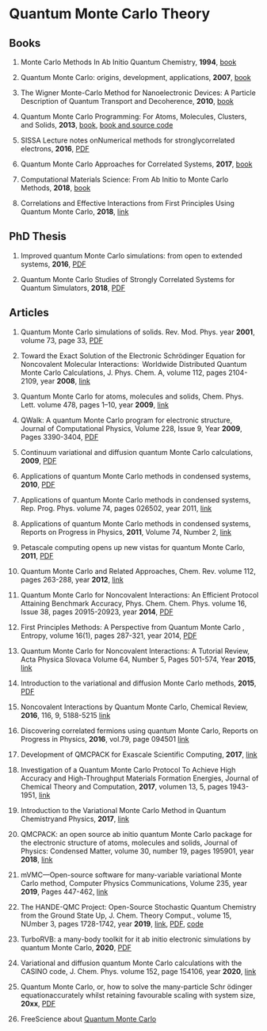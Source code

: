 # Quantum Monte Carlo Theory

## Books

1. Monte Carlo Methods In Ab Initio Quantum Chemistry, **1994**, [book](https://www.amazon.com/Methods-Quantum-Chemistry-Scientific-Lecture/dp/9810203225/ref=sr_1_1?dchild=1&keywords=Monte+Carlo+Methods+In+Ab+Initio+Quantum+Chemistry&qid=1588263518&s=books&sr=1-1)

1. Quantum Monte Carlo: origins, development, applications, **2007**, [book](https://www.amazon.com/Quantum-Monte-Carlo-Development-Applications/dp/0195310101/ref=sr_1_1?dchild=1&keywords=Quantum+Monte+Carlo%3A+origins%2C+development%2C+applications&qid=1588263306&s=books&sr=1-1)

1. The Wigner Monte-Carlo Method for Nanoelectronic Devices: A Particle Description of Quantum Transport and Decoherence, **2010**, [book](https://www.amazon.com/Wigner-Monte-Method-Nanoelectronic-Devices/dp/1848211503)

1. Quantum Monte Carlo Programming: For Atoms, Molecules, Clusters, and Solids, **2013**, [book](https://onlinelibrary.wiley.com/doi/book/10.1002/9783527676729), [book and source code](https://www.wiley.com/en-gb/Quantum+Monte+Carlo+Programming%3A+For+Atoms%2C+Molecules%2C+Clusters%2C+and+Solids-p-9783527408511)

1. SISSA Lecture notes onNumerical methods for stronglycorrelated electrons, **2016**, [PDF](https://people.sissa.it/~sorella/Simulazioni.pdf)

1. Quantum Monte Carlo Approaches for Correlated Systems, **2017**, [book](https://www.cambridge.org/core/books/quantum-monte-carlo-approaches-for-correlated-systems/EB88C86BD9553A0738BDAE400D0B2900#)

1. Computational Materials Science: From Ab Initio to Monte Carlo Methods, **2018**, [book](https://www.amazon.com/Computational-Materials-Science-Initio-Methods-ebook/dp/B07CCGJRXQ/ref=sr_1_fkmr0_1?dchild=1&keywords=Monte+Carlo+Methods+In+Ab+Initio+Quantum+Chemistry&qid=1588263518&s=books&sr=1-1-fkmr0)

1. Correlations and Effective Interactions from First Principles Using Quantum Monte Carlo, **2018**, [link](https://link.springer.com/referenceworkentry/10.1007%2F978-3-319-44677-6_10)





## PhD Thesis

1. Improved quantum Monte Carlo simulations: from open to extended systems, **2016**, [PDF](https://people.sissa.it/~sorella/TurboRVB_Manual/build/html/_static/02phd_thesis/dagrada.pdf)

1. Quantum Monte Carlo Studies of Strongly Correlated Systems for Quantum Simulators, **2018**, [PDF](https://www.google.pl/url?sa=t&rct=j&q=&esrc=s&source=web&cd=9&cad=rja&uact=8&ved=2ahUKEwiKy8axm6zpAhWiw4sKHVEEDHIQFjAIegQIChAB&url=https%3A%2F%2Felib.uni-stuttgart.de%2Fbitstream%2F11682%2F9955%2F1%2FDissertation_Humeniuk_Stephan.pdf&usg=AOvVaw1rXpmXrAz1jz1qTSSKW8mY)



## Articles

1. Quantum Monte Carlo simulations of solids. Rev. Mod. Phys. year **2001**, volume 73, page 33, [PDF](http://altair.physics.ncsu.edu/lubos/papers/revmodphysfinal.pdf)

1. Toward the Exact Solution of the Electronic Schrödinger Equation for Noncovalent Molecular Interactions:  Worldwide Distributed Quantum Monte Carlo Calculations, J. Phys. Chem. A, volume 112, pages 2104-2109, year **2008**, [link](https://pubs.acs.org/doi/10.1021/jp077592t)

1. Quantum Monte Carlo for atoms, molecules and solids, Chem. Phys. Lett. volume 478, pages 1–10, year **2009**, [link](https://www.sciencedirect.com/science/article/abs/pii/S0009261409008033?via%3Dihub)

1. QWalk: A quantum Monte Carlo program for electronic structure, Journal of Computational Physics, Volume 228, Issue 9, Year **2009**, Pages 3390-3404, [PDF](https://arxiv.org/pdf/0710.4361.pdf)

1. Continuum variational and diffusion quantum Monte Carlo calculations, **2009**, [PDF](https://casinoqmc.net/papers/qmc_review.pdf)

1. Applications of quantum Monte Carlo methods in condensed systems, **2010**, [PDF](https://arxiv.org/pdf/1010.4992.pdf)

1. Applications of quantum Monte Carlo methods in condensed systems, Rep. Prog. Phys. volume 74, pages 026502, year 2011, [link](https://iopscience.iop.org/article/10.1088/0034-4885/74/2/026502) 

1. Applications of quantum Monte Carlo methods in condensed systems, Reports on Progress in Physics, **2011**, Volume 74, Number 2, [link](https://iopscience.iop.org/article/10.1088/0034-4885/74/2/026502)


1. Petascale computing opens up new vistas for quantum Monte Carlo, **2011**, [PDF](https://casinoqmc.net/papers/petascale_psik.pdf)

1. Quantum Monte Carlo and Related Approaches, Chem. Rev. volume 112, pages 263-288, year **2012**, [link](https://pubs.acs.org/doi/10.1021/cr2001564)

1. Quantum Monte Carlo for Noncovalent Interactions: An Efficient Protocol Attaining Benchmark Accuracy, Phys. Chem. Chem. Phys. volume 16, Issue 38, pages 20915-20923, year **2014**, [PDF](https://arxiv.org/pdf/1403.0604.pdf)

1. First Principles Methods: A Perspective from Quantum Monte Carlo , Entropy, volume 16(1), pages 287-321, year 2014, [PDF](https://www.mdpi.com/1099-4300/16/1/287/htm)

1. Quantum Monte Carlo for Noncovalent Interactions: A Tutorial Review, Acta Physica Slovaca Volume 64, Number 5, Pages 501-574, Year **2015**, [link](https://www.researchgate.net/publication/283051612_Quantum_Monte_Carlo_for_Noncovalent_Interactions_A_Tutorial_Review)

1. Introduction to the variational and diffusion Monte Carlo methods, **2015**, [PDF](https://arxiv.org/pdf/1508.02989.pdf)

1. Noncovalent Interactions by Quantum Monte Carlo, Chemical Review, **2016**, 116, 9, 5188-5215 [link](https://pubs.acs.org/doi/pdf/10.1021/acs.chemrev.5b00577)

1. Discovering correlated fermions using quantum Monte Carlo, Reports on Progress in Physics, **2016**, vol.79, page 094501 [link](https://iopscience.iop.org/article/10.1088/0034-4885/79/9/094501)

1. Development of QMCPACK for Exascale Scientific Computing, **2017**, [link](https://www.taylorfrancis.com/books/e/9781315277400/chapters/10.1201/b21930-21)

1. Investigation of a Quantum Monte Carlo Protocol To Achieve High Accuracy and High-Throughput Materials Formation Energies, Journal of Chemical Theory and Computation, **2017**, volumen 13, 5, pages 1943-1951, [link](https://pubs.acs.org/doi/10.1021/acs.jctc.6b01179)

1. Introduction to the Variational Monte Carlo Method in Quantum Chemistryand Physics, **2017**, [link]()

1. QMCPACK: an open source ab initio quantum Monte Carlo package for the electronic structure of atoms, molecules and solids, Journal of Physics: Condensed Matter, volume 30, number 19, pages 195901, year **2018**, [link](https://iopscience.iop.org/article/10.1088/1361-648X/aab9c3/meta)

1. mVMC—Open-source software for many-variable variational Monte Carlo method, Computer Physics Communications, Volume 235, year **2019**, Pages 447-462, [link](https://www.sciencedirect.com/science/article/pii/S0010465518303102)

1. The HANDE-QMC Project: Open-Source Stochastic Quantum Chemistry from the Ground State Up, J. Chem. Theory Comput., volume 15, NUmber 3, pages 1728-1742, year **2019**, [link](https://pubs.acs.org/doi/10.1021/acs.jctc.8b01217), [PDF](https://arxiv.org/pdf/1811.11679.pdf), [code](https://github.com/hande-qmc/hande)

1. TurboRVB: a many-body toolkit for it ab initio electronic simulations by quantum Monte Carlo, **2020**, [PDF](https://arxiv.org/pdf/2002.07401.pdf)

1. Variational and diffusion quantum Monte Carlo calculations with the CASINO code, J. Chem. Phys. volume 152, page 154106, year **2020**, [link](https://aip.scitation.org/doi/10.1063/1.5144288)

1. Quantum Monte Carlo, or, how to solve the many-particle Schr ̈odinger equationaccurately whilst retaining favourable scaling with system size, **20xx**, [PDF](http://if.pw.edu.pl/~zberecki/KMS/towler_review.pdf)

1. FreeScience about [Quantum Monte Carlo](http://freescience.info/Physics.php?id=35)




